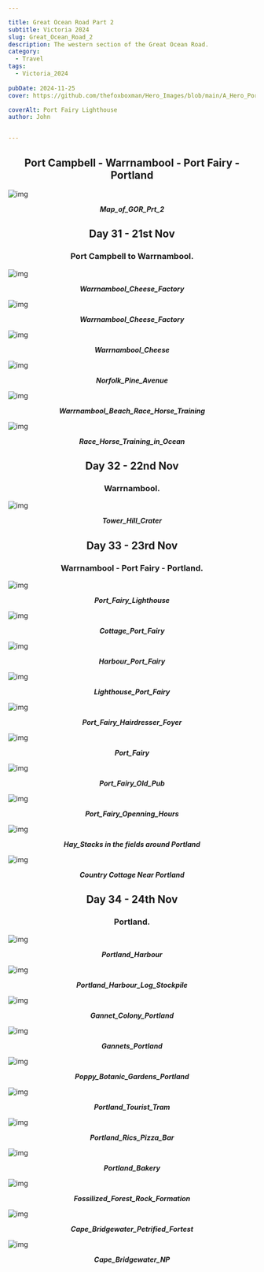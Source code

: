```yaml
---

title: Great Ocean Road Part 2
subtitle: Victoria 2024
slug: Great_Ocean_Road_2
description: The western section of the Great Ocean Road. 
category:
  - Travel
tags:
  - Victoria_2024
  
pubDate: 2024-11-25
cover: https://github.com/thefoxboxman/Hero_Images/blob/main/A_Hero_Port_Fairy_Lighthouse_P1412457.jpg?raw=true?w=1960&h=1102&auto=format&fit=crop&q=60&ixlib=rb-4.0.3

coverAlt: Port Fairy Lighthouse
author: John


---
```


<h2 style="text-align:center; "> Port Campbell - Warrnambool - Port Fairy - Portland </h2>



![img](../../Images/Great_Ocean_Road_Part_2/Map_of_GOR_Prt_2.jpg)
***<p style="text-align:center; ">Map_of_GOR_Prt_2 </p>***



<h2 style="text-align:center; "> Day 31 - 21st Nov</h2>

<h3 style="text-align:center; "> Port Campbell to Warrnambool. </h3>




![img](../../Images/Great_Ocean_Road_Part_2/Warrnambool_Cheese_Factory_IMG_6453.jpg)
 ***<p style="text-align:center; "> Warrnambool_Cheese_Factory </p>***

 ![img](../../Images/Great_Ocean_Road_Part_2/Warrnambool_Cheese_Factory_IMG_6454.jpg)
 ***<p style="text-align:center; "> Warrnambool_Cheese_Factory </p>***

 ![img](../../Images/Great_Ocean_Road_Part_2/Warrnambool_Cheese_P1412439.jpg)
 ***<p style="text-align:center; "> Warrnambool_Cheese </p>***

 ![img](../../Images/Great_Ocean_Road_Part_2/Warrnambool_Norfolk_Pine_Avenue_IMG_6463.jpg)
 ***<p style="text-align:center; "> Norfolk_Pine_Avenue </p>***

 ![img](../../Images/Great_Ocean_Road_Part_2/Warrnambool_Beach_Race_Horse_Training_DSC8375-Edit.jpg)
 ***<p style="text-align:center; "> Warrnambool_Beach_Race_Horse_Training </p>***

 ![img](../../Images/Great_Ocean_Road_Part_2/Warrnambool_Race_Horse_Training_in_Ocean_DSC8381-Edit.jpg)
 ***<p style="text-align:center; "> Race_Horse_Training_in_Ocean </p>***



<h2 style="text-align:center; "> Day 32 - 22nd Nov</h2>

<h3 style="text-align:center; "> Warrnambool. </h3>



 ![img](../../Images/Great_Ocean_Road_Part_2/Tower_Hill_Crater_Warrnambool_P1075285-Pano.jpg)
 ***<p style="text-align:center; "> Tower_Hill_Crater </p>***



 <h2 style="text-align:center; "> Day 33 - 23rd Nov</h2>

<h3 style="text-align:center; "> Warrnambool - Port Fairy - Portland. </h3>




 ![img](../../Images/Great_Ocean_Road_Part_2/A_Hero_Port_Fairy_Lighthouse_P1412457.jpg)
 ***<p style="text-align:center; "> Port_Fairy_Lighthouse </p>***

 ![img](../../Images/Great_Ocean_Road_Part_2/Cottage_Port_Fairy_P1075314.jpg)
 ***<p style="text-align:center; "> Cottage_Port_Fairy </p>***

 ![img](../../Images/Great_Ocean_Road_Part_2/Harbour_Port_Fairy_P1075299.jpg)
 ***<p style="text-align:center; "> Harbour_Port_Fairy </p>***

 ![img](../../Images/Great_Ocean_Road_Part_2/Lighthouse_Port_Fairy_P1075310.jpg)
 ***<p style="text-align:center; "> Lighthouse_Port_Fairy </p>***

 ![img](../../Images/Great_Ocean_Road_Part_2/Port_Fairy_Hairdresser_Foyer_IMG_6475.jpg)
 ***<p style="text-align:center; "> Port_Fairy_Hairdresser_Foyer </p>***

 ![img](../../Images/Great_Ocean_Road_Part_2/Port_Fairy_IMG_6471.jpg)
 ***<p style="text-align:center; "> Port_Fairy </p>***

 ![img](../../Images/Great_Ocean_Road_Part_2/Port_Fairy_Old_Pub_IMG_6467.jpg)
 ***<p style="text-align:center; "> Port_Fairy_Old_Pub </p>***

![img](../../Images/Great_Ocean_Road_Part_2/Port_Fairy_Openning_Hours_IMG_6480.jpg)
 ***<p style="text-align:center; "> Port_Fairy_Openning_Hours </p>***

 ![img](../../Images/Great_Ocean_Road_Part_2/Portland_Hay_Stacks_P1412483.jpg)
 ***<p style="text-align:center; "> Hay_Stacks in the fields around Portland </p>***

 ![img](../../Images/Great_Ocean_Road_Part_2/Cottage_Portland_P1412474-Edit-Edit.jpg)
 ***<p style="text-align:center; "> Country Cottage Near Portland </p>***



 <h2 style="text-align:center; "> Day 34 - 24th Nov</h2>

<h3 style="text-align:center; "> Portland. </h3>




![img](../../Images/Great_Ocean_Road_Part_2/Portland_Harbour_P1412487-Pano.jpg)
 ***<p style="text-align:center; "> Portland_Harbour </p>***

 ![img](../../Images/Great_Ocean_Road_Part_2/Portland_Harbour_Log_Stockpile_P1412491-Edit.jpg)
 ***<p style="text-align:center; "> Portland_Harbour_Log_Stockpile </p>***

 ![img](../../Images/Great_Ocean_Road_Part_2/Gannet_Colony_Portland_DSC8601-Edit.jpg)
 ***<p style="text-align:center; "> Gannet_Colony_Portland </p>***

 ![img](../../Images/Great_Ocean_Road_Part_2/Gannets_Portland_DSC8561-Edit.jpg)
 ***<p style="text-align:center; "> Gannets_Portland </p>***

 ![img](../../Images/Great_Ocean_Road_Part_2/Poppy_Botanic_Gardens_Portland_P1075318.jpg)
 ***<p style="text-align:center; "> Poppy_Botanic_Gardens_Portland </p>***

 ![img](../../Images/Great_Ocean_Road_Part_2/Portland_Tourist_Tram_IMG_6498.jpg)
 ***<p style="text-align:center; "> Portland_Tourist_Tram </p>***

 ![img](../../Images/Great_Ocean_Road_Part_2/Portland_Rics_Pizza_Bar_IMG_6494.jpg)
 ***<p style="text-align:center; "> Portland_Rics_Pizza_Bar </p>***

 ![img](../../Images/Great_Ocean_Road_Part_2/Portland_Bakery_IMG_6486.jpg)
 ***<p style="text-align:center; "> Portland_Bakery </p>***

 ![img](../../Images/Great_Ocean_Road_Part_2/Cape_Bridgewater_Fossilized_Forest_Rock_Formation_DSC8605.jpg)
 ***<p style="text-align:center; "> Fossilized_Forest_Rock_Formation </p>***

 ![img](../../Images/Great_Ocean_Road_Part_2/Cape_Bridgewater_Petrified_Fortest_P1412498.jpg)
 ***<p style="text-align:center; "> Cape_Bridgewater_Petrified_Fortest </p>***

 ![img](../../Images/Great_Ocean_Road_Part_2/Cape_Bridgewater_NP_P1412509.jpg)
 ***<p style="text-align:center; "> Cape_Bridgewater_NP</p>***

<!-- ![img](../../Images/Great_Ocean_Road_Part_2/.jpg)
 ***<p style="text-align:center; "> Replace </p>*** -->

 <!-- ![img](../../Images/Great_Ocean_Road_Part_2/.jpg)
 ***<p style="text-align:center; "> Replace </p>*** -->

 <!-- ![img](../../Images/Great_Ocean_Road_Part_2/.jpg)
 ***<p style="text-align:center; "> Replace </p>*** -->



